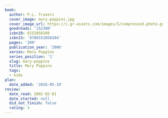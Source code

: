 ```yaml
---
book:
  author: P.L. Travers
  cover_image: mary-poppins.jpg
  cover_image_url: https://i.gr-assets.com/images/S/compressed.photo.goodreads.com/books/1327947805l/152380._SX98_.jpg
  goodreads: '152380'
  isbn10: 0152058109
  isbn13: '9780152058104'
  pages: '209'
  publication_year: '2006'
  series: Mary Poppins
  series_position: '1'
  slug: mary-poppins
  title: Mary Poppins
  tags:
  - kids
plan:
  date_added: '2016-05-19'
review:
  date_read: 2002-02-01
  date_started: null
  did_not_finish: false
  rating: 3
---
```

